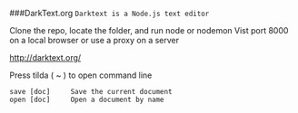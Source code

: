 ###DarkText.org
`Darktext is a Node.js text editor`

Clone the repo, locate the folder, and run node or nodemon
Vist port 8000 on a local browser or use a proxy on a server

http://darktext.org/

 Press tilda ( ~ ) to open command line

	save [doc]     Save the current document
	open [doc]     Open a document by name
